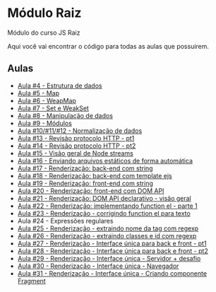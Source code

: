 # Módulo Raiz
Módulo do curso JS Raiz

Aqui você vai encontrar o código para todas as aulas que possuirem.

## Aulas
- [Aula #4 - Estrutura de dados](https://github.com/jsraiz/modulo-raiz-scripts-avulsos/blob/main/04-aula-estrutura-de-dados.js)
- [Aula #5 - Map](https://github.com/jsraiz/modulo-raiz-scripts-avulsos/blob/main/05-map.js)
- [Aula #6 - WeapMap](https://github.com/jsraiz/modulo-raiz-scripts-avulsos/blob/main/06-weakmap.js)
- [Aula #7 - Set e WeakSet](https://github.com/jsraiz/modulo-raiz-scripts-avulsos/blob/main/07-set-weakset.js)
- [Aula #8 - Manipulação de dados](https://github.com/jsraiz/modulo-raiz-scripts-avulsos/blob/main/08-manipulacao.js)
- [Aula #9 - Módulos](https://github.com/jsraiz/modulo-raiz-aula-modulos)
- [Aula #10/#11/#12 - Normalização de dados](https://github.com/jsraiz/modulo-raiz-projeto/tree/1.0.0)
- [Aula #13 - Revisão protocolo HTTP - pt1](https://github.com/jsraiz/modulo-raiz-projeto/tree/1.1.0)
- [Aula #14 - Revisão protocolo HTTP - pt2](https://github.com/jsraiz/modulo-raiz-projeto/tree/1.1.1)
- [Aula #15 - Visão geral de Node streams](https://github.com/jsraiz/modulo-raiz-streams)
- [Aula #16 - Enviando arquivos estáticos de forma automática](https://github.com/jsraiz/modulo-raiz-projeto/tree/1.1.2)
- [Aula #17 - Renderização: back-end com string](https://github.com/jsraiz/modulo-raiz-projeto/tree/1.1.3)
- [Aula #18 - Renderização: back-end com template ejs](https://github.com/jsraiz/modulo-raiz-projeto/tree/1.1.4)
- [Aula #19 - Renderização: front-end com string](https://github.com/jsraiz/modulo-raiz-projeto/tree/1.1.5)
- [Aula #20 - Renderização: front-end com DOM API](https://github.com/jsraiz/modulo-raiz-projeto/tree/1.1.6)
- [Aula #21 - Renderização: DOM API declarativo - visão geral](https://github.com/jsraiz/modulo-raiz-projeto/tree/1.1.7)
- [Aula #22 - Renderização: implementando function el - parte 1](https://github.com/jsraiz/modulo-raiz-projeto/tree/1.1.8)
- [Aula #23 - Renderização - corrigindo function el para texto](https://github.com/jsraiz/modulo-raiz-projeto/tree/1.1.9)
- Aula #24 - Expressões regulares
- [Aula #25 - Renderização - extraindo nome da tag com regexp](https://github.com/jsraiz/modulo-raiz-projeto/tree/1.1.10)
- [Aula #26 - Renderização - extraindo classes e id com regexp](https://github.com/jsraiz/modulo-raiz-projeto/tree/1.1.11)
- [Aula #27 - Renderização - Interface única para back e front - pt1](https://github.com/jsraiz/modulo-raiz-projeto/tree/1.1.12)
- [Aula #28 - Renderização - Interface única para back e front - pt2](https://github.com/jsraiz/modulo-raiz-projeto/tree/1.1.13)
- [Aula #29 - Renderização - Interface única - Servidor + desafio](https://github.com/jsraiz/modulo-raiz-projeto/tree/1.1.14)
- [Aula #30 - Renderização - Interface única - Navegador](https://github.com/jsraiz/modulo-raiz-projeto/tree/1.1.15)
- [Aula #31 - Renderização - Interface única - Criando componente Fragment](https://github.com/jsraiz/modulo-raiz-projeto/tree/1.1.16)